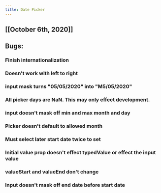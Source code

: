 ```yaml
---
title: Date Picker
---
```


## [[October 6th, 2020]]

## Bugs:
### Finish internationalization

### Doesn't work with left to right

### input mask turns "05/05/2020" into "M5/05/2020"

### All picker days are NaN. This may only effect development.

### input doesn't mask off min and max month and day

### Picker doesn't default to allowed month

### Must select later start date twice to set

### Initial value prop doesn't effect typedValue or effect the input value

### valueStart and valueEnd don't change

### Input doesn't mask off end date before start date
